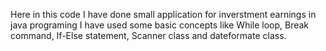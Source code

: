 Here in this code I have done small application for inverstment earnings in java programing
 I have used some basic concepts like While loop, Break command, If-Else statement, Scanner class and dateformate class.
 
